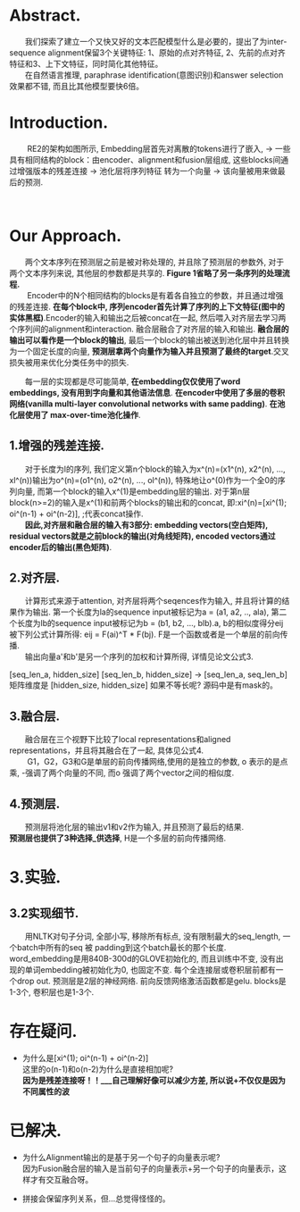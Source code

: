 # Abstract. 
&emsp;&emsp;我们探索了建立一个又快又好的文本匹配模型什么是必要的，提出了为inter-sequence alignment保留3个关键特征: 1、原始的点对齐特征, 2、先前的点对齐特征和3、上下文特征，同时简化其他特征。  
&emsp;&emsp;在自然语言推理, paraphrase identification(意图识别)和answer selection效果都不错, 而且比其他模型要快6倍。  




# Introduction.
&emsp;&emsp; RE2的架构如图所示, Embedding层首先对离散的tokens进行了嵌入,  -> 一些具有相同结构的block：由encoder、alignment和fusion层组成, 这些blocks间通过增强版本的残差连接 -> 池化层将序列特征 转为一个向量 -> 该向量被用来做最后的预测.  

&emsp;&emsp;

# Our Approach.
&emsp;&emsp;两个文本序列在预测层之前是被对称处理的, 并且除了预测层的参数外, 对于两个文本序列来说, 其他层的参数都是共享的. **Figure 1省略了另一条序列的处理流程.**  
&emsp;&emsp; Encoder中的N个相同结构的blocks是有着各自独立的参数，并且通过增强的残差连接. **在每个block中, 序列encoder首先计算了序列的上下文特征(图中的实体黑框)**.Encoder的输入和输出之后被concat在一起, 然后喂入对齐层去学习两个序列间的alignment和interaction. 融合层融合了对齐层的输入和输出. **融合层的输出可以看作是一个block的输出**, 最后一个block的输出被送到池化层中并且转换为一个固定长度的向量, **预测层拿两个向量作为输入并且预测了最终的target**.交叉损失被用来优化分类任务中的损失.  

&emsp;&emsp;每一层的实现都是尽可能简单, **在embedding仅仅使用了word embeddings, 没有用到字向量和其他语法信息**. **在encoder中使用了多层的卷积网络(vanilla multi-layer convolutional networks with same padding)**. **在池化层使用了 max-over-time池化操作**.  

## 1.增强的残差连接.  
&emsp;&emsp;对于长度为l的序列, 我们定义第n个block的输入为x^(n)=(x1^(n), x2^(n), ..., xl^(n))输出为o^(n)=(o1^(n), o2^(n), ..., ol^(n)), 特殊地让o^(0)作为一个全0的序列向量, 而第一个block的输入x^(1)是embedding层的输出. 对于第n层block(n>=2)的输入是x^(1)和前两个blocks的输出和的concat, 即:xi^(n)=[xi^(1); oi^(n-1) + oi^(n-2)], ;代表concat操作.  
&emsp;&emsp;**因此,对齐层和融合层的输入有3部分: embedding vectors(空白矩阵), residual vectors就是之前block的输出(对角线矩阵), encoded vectors通过encoder后的输出(黑色矩阵)**.  

## 2.对齐层.  
&emsp;&emsp;计算形式来源于attention, 对齐层将两个seqences作为输入, 并且将计算的结果作为输出. 第一个长度为la的sequence input被标记为a = (a1, a2, .., ala), 第二个长度为lb的sequence input被标记为b = (b1, b2, ..., blb).a, b的相似度得分eij 被下列公式计算所得: eij = F(ai)^T * F(bj). F是一个函数或者是一个单层的前向传播.  
&emsp;&emsp;输出向量a'和b'是另一个序列的加权和计算所得, 详情见论文公式3.  

[seq_len_a, hidden_size]  [seq_len_b, hidden_size]  ->  [seq_len_a, seq_len_b]  矩阵维度是 [hidden_size, hidden_size]
如果不等长呢?
源码中是有mask的。

## 3.融合层.   
&emsp;&emsp;融合层在三个视野下比较了local representations和aligned representations，并且将其融合在了一起, 具体见公式4.  
&emsp;&emsp; G1，G2，G3和G是单层的前向传播网络,使用的是独立的参数, o 表示的是点乘, -强调了两个向量的不同, 而o 强调了两个vector之间的相似度.  

## 4.预测层.
&emsp;&emsp;预测层将池化层的输出v1和v2作为输入, 并且预测了最后的结果.  
**预测层也提供了3种选择_供选择**, H是一个多层的前向传播网络.  

# 3.实验.

## 3.2实现细节. 
&emsp;&emsp;用NLTK对句子分词, 全部小写, 移除所有标点, 没有限制最大的seq_length, 一个batch中所有的seq 被 padding到这个batch最长的那个长度. word_embedding是用840B-300d的GLOVE初始化的, 而且训练中不变, 没有出现的单词embedding被初始化为0, 也固定不变. 每个全连接层或卷积层前都有一个drop out. 预测层是2层的神经网络. 前向反馈网络激活函数都是gelu. blocks是1-3个, 卷积层也是1-3个.


# 存在疑问. 
- 为什么是[xi^(1); oi^(n-1) + oi^(n-2)]  
这里的o(n-1)和o(n-2)为什么是直接相加呢?  
**因为是残差连接呀！！___自己理解好像可以减少方差, 所以说+不仅仅是因为不同属性的波**  


# 已解决. 
- 为什么Alignment输出的是基于另一个句子的向量表示呢?  
因为Fusion融合层的输入是当前句子的向量表示+另一个句子的向量表示，这样才有交互融合呀。

- 拼接会保留序列关系，但...总觉得怪怪的。
